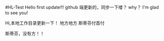 ﻿#HL-Test
Hello first update!!!
github 端更新的，同步一下喽？
why？ I'm glad to see you!

Hi,本地工作目录更新一下！
地方地方 斯蒂芬付首付

斯蒂芬，没有方！！